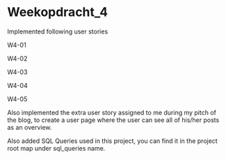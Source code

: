 # Weekopdracht_4

Implemented following user stories

W4-01

W4-02 

W4-03 

W4-04 

W4-05 

Also implemented the extra user story assigned to me during my pitch of the blog, to create a user page where the user can see all of his/her posts as an overview.

Also added SQL Queries used in this project, you can find it in the project root map under sql_queries name.
